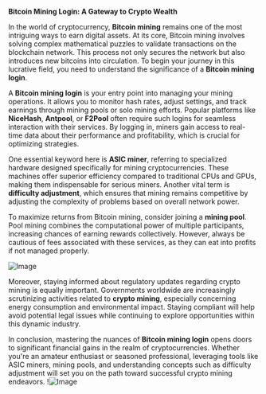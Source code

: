 **Bitcoin Mining Login: A Gateway to Crypto Wealth**

In the world of cryptocurrency, **Bitcoin mining** remains one of the most intriguing ways to earn digital assets. At its core, Bitcoin mining involves solving complex mathematical puzzles to validate transactions on the blockchain network. This process not only secures the network but also introduces new bitcoins into circulation. To begin your journey in this lucrative field, you need to understand the significance of a **Bitcoin mining login**.

A **Bitcoin mining login** is your entry point into managing your mining operations. It allows you to monitor hash rates, adjust settings, and track earnings through mining pools or solo mining efforts. Popular platforms like **NiceHash**, **Antpool**, or **F2Pool** often require such logins for seamless interaction with their services. By logging in, miners gain access to real-time data about their performance and profitability, which is crucial for optimizing strategies.

One essential keyword here is **ASIC miner**, referring to specialized hardware designed specifically for mining cryptocurrencies. These machines offer superior efficiency compared to traditional CPUs and GPUs, making them indispensable for serious miners. Another vital term is **difficulty adjustment**, which ensures that mining remains competitive by adjusting the complexity of problems based on overall network power.

To maximize returns from Bitcoin mining, consider joining a **mining pool**. Pool mining combines the computational power of multiple participants, increasing chances of earning rewards collectively. However, always be cautious of fees associated with these services, as they can eat into profits if not managed properly.

![Image](https://github.com/user-attachments/assets/057c907c-805e-4310-a052-f5031067f3de)

Moreover, staying informed about regulatory updates regarding crypto mining is equally important. Governments worldwide are increasingly scrutinizing activities related to **crypto mining**, especially concerning energy consumption and environmental impact. Staying compliant will help avoid potential legal issues while continuing to explore opportunities within this dynamic industry.

In conclusion, mastering the nuances of **Bitcoin mining login** opens doors to significant financial gains in the realm of cryptocurrencies. Whether you're an amateur enthusiast or seasoned professional, leveraging tools like ASIC miners, mining pools, and understanding concepts such as difficulty adjustment will set you on the path toward successful crypto mining endeavors. !![Image](https://github.com/user-attachments/assets/057c907c-805e-4310-a052-f5031067f3de)